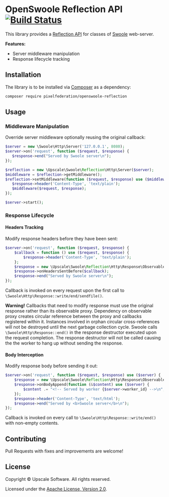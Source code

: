 OpenSwoole Reflection API [![Build Status](https://github.com/upscalesoftware/swoole-reflection/workflows/Tests/badge.svg?branch=master)](https://github.com/upscalesoftware/swoole-reflection/actions?query=workflow%3ATests+branch%3Amaster)
=====================

This library provides a [Reflection API](http://us3.php.net/manual/en/intro.reflection.php) for classes of [Swoole](https://www.swoole.co.uk/) web-server.

**Features:**
- Server middleware manipulation
- Response lifecycle tracking

## Installation

The library is to be installed via [Composer](https://getcomposer.org/) as a dependency:
```bash
composer require pixelfederation/openswoole-reflection
```
## Usage

### Middleware Manipulation

Override server middleware optionally reusing the original callback:
```php
$server = new \Swoole\Http\Server('127.0.0.1', 8080);
$server->on('request', function ($request, $response) {
   $response->end("Served by Swoole server\n");
});

$reflection = new \Upscale\Swoole\Reflection\Http\Server($server);
$middleware = $reflection->getMiddleware();
$reflection->setMiddleware(function ($request, $response) use ($middleware) {
   $response->header('Content-Type', 'text/plain');
   $middleware($request, $response);
});

$server->start();
```

### Response Lifecycle

#### Headers Tracking

Modify response headers before they have been sent:
```php
$server->on('request', function ($request, $response) {
    $callback = function () use ($request, $response) {
        $response->header('Content-Type', 'text/plain');
    };
    $response = new \Upscale\Swoole\Reflection\Http\Response\Observable($response);
    $response->onHeadersSentBefore($callback);    
    $response->end("Served by Swoole server\n");
});
```

Callback is invoked on every request upon the first call to `\Swoole\Http\Response::write/end/sendfile()`.

**Warning!** Callbacks that need to modify response must use the original response rather than its observable proxy.
Dependency on observable proxy creates circular reference between the proxy and callbacks registered within it.
Instances involved in orphan circular cross-references will not be destroyed until the next garbage collection cycle.
Swoole calls `\Swoole\Http\Response::end()` in the response destructor executed upon the request completion.
The response destructor will not be called causing the the worker to hang up without sending the response. 

#### Body Interception

Modify response body before sending it out:
```php
$server->on('request', function ($request, $response) use ($server) {
    $response = new \Upscale\Swoole\Reflection\Http\Response\Observable($response);
    $response->onBodyAppend(function (&$content) use ($server) {
        $content .= "<!-- Served by worker {$server->worker_id} -->\n";
    });
    $response->header('Content-Type', 'text/html');
    $response->end("Served by <b>Swoole server</b>\n");
});
```

Callback is invoked on every call to `\Swoole\Http\Response::write/end()` with non-empty contents.

## Contributing

Pull Requests with fixes and improvements are welcome!

## License

Copyright © Upscale Software. All rights reserved.

Licensed under the [Apache License, Version 2.0](https://github.com/upscalesoftware/swoole-reflection/blob/master/LICENSE.txt).
